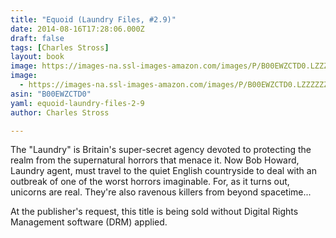 ```yaml
---
title: "Equoid (Laundry Files, #2.9)"
date: 2014-08-16T17:28:06.000Z
draft: false
tags: [Charles Stross]
layout: book
image: https://images-na.ssl-images-amazon.com/images/P/B00EWZCTD0.LZZZZZZZ.jpg
image: 
  - https://images-na.ssl-images-amazon.com/images/P/B00EWZCTD0.LZZZZZZZ.jpg
asin: "B00EWZCTD0"
yaml: equoid-laundry-files-2-9
author: Charles Stross

---
```


The "Laundry" is Britain's super-secret agency devoted to protecting the realm from the supernatural horrors that menace it. Now Bob Howard, Laundry agent, must travel to the quiet English countryside to deal with an outbreak of one of the worst horrors imaginable. For, as it turns out, unicorns are real. They're also ravenous killers from beyond spacetime...  
  
At the publisher's request, this title is being sold without Digital Rights Management software (DRM) applied.
